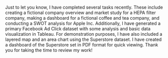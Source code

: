 Just to let you know, I have completed several tasks recently. These include creating a fictional company overview and market study for a HEPA filter company, making a dashboard for a fictional coffee and tea company, and conducting a SWOT analysis for Apple Inc. Additionally, I have generated a primary Facebook Ad Click dataset with some analysis and basic data visualization in Tableau. For demonstration purposes, I have also included a layered map and an area chart using the Superstore dataset. I have created a dashboard of the Superstore set in PDF format for quick viewing. Thank you for taking the time to review my work!
